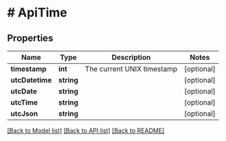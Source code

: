 # # ApiTime

## Properties

Name | Type | Description | Notes
------------ | ------------- | ------------- | -------------
**timestamp** | **int** | The current UNIX timestamp | [optional]
**utcDatetime** | **string** |  | [optional]
**utcDate** | **string** |  | [optional]
**utcTime** | **string** |  | [optional]
**utcJson** | **string** |  | [optional]

[[Back to Model list]](../../README.md#models) [[Back to API list]](../../README.md#endpoints) [[Back to README]](../../README.md)
